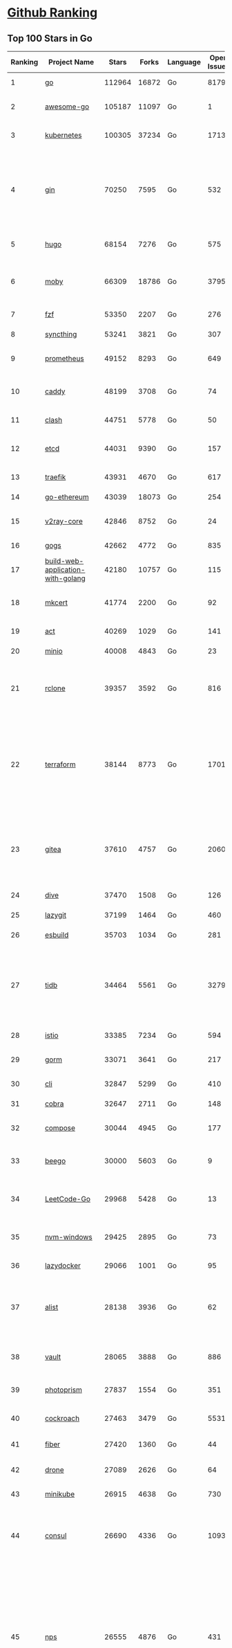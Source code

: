 [Github Ranking](../README.md)
==========

## Top 100 Stars in Go

| Ranking | Project Name | Stars | Forks | Language | Open Issues | Description | Last Commit |
| ------- | ------------ | ----- | ----- | -------- | ----------- | ----------- | ----------- |
| 1 | [go](https://github.com/golang/go) | 112964 | 16872 | Go | 8179 | The Go programming language | 2023-07-24T02:50:28Z |
| 2 | [awesome-go](https://github.com/avelino/awesome-go) | 105187 | 11097 | Go | 1 | A curated list of awesome Go frameworks, libraries and software | 2023-07-22T22:41:13Z |
| 3 | [kubernetes](https://github.com/kubernetes/kubernetes) | 100305 | 37234 | Go | 1713 | Production-Grade Container Scheduling and Management | 2023-07-24T02:58:20Z |
| 4 | [gin](https://github.com/gin-gonic/gin) | 70250 | 7595 | Go | 532 | Gin is a HTTP web framework written in Go (Golang). It features a Martini-like API with much better performance -- up to 40 times faster. If you need smashing performance, get yourself some Gin. | 2023-07-20T16:48:51Z |
| 5 | [hugo](https://github.com/gohugoio/hugo) | 68154 | 7276 | Go | 575 | The world’s fastest framework for building websites. | 2023-07-24T02:54:17Z |
| 6 | [moby](https://github.com/moby/moby) | 66309 | 18786 | Go | 3795 | Moby Project - a collaborative project for the container ecosystem to assemble container-based systems | 2023-07-23T22:49:17Z |
| 7 | [fzf](https://github.com/junegunn/fzf) | 53350 | 2207 | Go | 276 | :cherry_blossom: A command-line fuzzy finder | 2023-07-23T18:48:01Z |
| 8 | [syncthing](https://github.com/syncthing/syncthing) | 53241 | 3821 | Go | 307 | Open Source Continuous File Synchronization | 2023-07-23T01:29:05Z |
| 9 | [prometheus](https://github.com/prometheus/prometheus) | 49152 | 8293 | Go | 649 | The Prometheus monitoring system and time series database. | 2023-07-22T22:37:51Z |
| 10 | [caddy](https://github.com/caddyserver/caddy) | 48199 | 3708 | Go | 74 | Fast and extensible multi-platform HTTP/1-2-3 web server with automatic HTTPS | 2023-07-22T18:14:37Z |
| 11 | [clash](https://github.com/Dreamacro/clash) | 44751 | 5778 | Go | 50 | A rule-based tunnel in Go. | 2023-07-22T09:35:35Z |
| 12 | [etcd](https://github.com/etcd-io/etcd) | 44031 | 9390 | Go | 157 | Distributed reliable key-value store for the most critical data of a distributed system | 2023-07-24T02:02:11Z |
| 13 | [traefik](https://github.com/traefik/traefik) | 43931 | 4670 | Go | 617 | The Cloud Native Application Proxy | 2023-07-22T16:38:48Z |
| 14 | [go-ethereum](https://github.com/ethereum/go-ethereum) | 43039 | 18073 | Go | 254 | Official Go implementation of the Ethereum protocol | 2023-07-24T00:33:40Z |
| 15 | [v2ray-core](https://github.com/v2ray/v2ray-core) | 42846 | 8752 | Go | 24 | A platform for building proxies to bypass network restrictions. | 2023-07-21T01:54:19Z |
| 16 | [gogs](https://github.com/gogs/gogs) | 42662 | 4772 | Go | 835 | Gogs is a painless self-hosted Git service | 2023-07-18T01:26:15Z |
| 17 | [build-web-application-with-golang](https://github.com/astaxie/build-web-application-with-golang) | 42180 | 10757 | Go | 115 | A golang ebook intro how to build a web with golang | 2023-04-20T09:00:38Z |
| 18 | [mkcert](https://github.com/FiloSottile/mkcert) | 41774 | 2200 | Go | 92 | A simple zero-config tool to make locally trusted development certificates with any names you'd like. | 2023-07-21T15:58:34Z |
| 19 | [act](https://github.com/nektos/act) | 40269 | 1029 | Go | 141 | Run your GitHub Actions locally 🚀 | 2023-07-24T02:53:37Z |
| 20 | [minio](https://github.com/minio/minio) | 40008 | 4843 | Go | 23 | High Performance Object Storage for AI | 2023-07-23T16:01:46Z |
| 21 | [rclone](https://github.com/rclone/rclone) | 39357 | 3592 | Go | 816 | "rsync for cloud storage" - Google Drive, S3, Dropbox, Backblaze B2, One Drive, Swift, Hubic, Wasabi, Google Cloud Storage, Yandex Files | 2023-07-23T21:38:51Z |
| 22 | [terraform](https://github.com/hashicorp/terraform) | 38144 | 8773 | Go | 1701 | Terraform enables you to safely and predictably create, change, and improve infrastructure. It is an open source tool that codifies APIs into declarative configuration files that can be shared amongst team members, treated as code, edited, reviewed, and versioned. | 2023-07-23T04:15:52Z |
| 23 | [gitea](https://github.com/go-gitea/gitea) | 37610 | 4757 | Go | 2060 | Git with a cup of tea! Painless self-hosted all-in-one software development service, including Git hosting, code review, team collaboration, package registry and CI/CD | 2023-07-24T02:40:59Z |
| 24 | [dive](https://github.com/wagoodman/dive) | 37470 | 1508 | Go | 126 | A tool for exploring each layer in a docker image | 2023-07-20T00:21:27Z |
| 25 | [lazygit](https://github.com/jesseduffield/lazygit) | 37199 | 1464 | Go | 460 | simple terminal UI for git commands | 2023-07-24T02:38:59Z |
| 26 | [esbuild](https://github.com/evanw/esbuild) | 35703 | 1034 | Go | 281 | An extremely fast bundler for the web | 2023-07-23T04:48:57Z |
| 27 | [tidb](https://github.com/pingcap/tidb) | 34464 | 5561 | Go | 3279 | TiDB is an open-source, cloud-native, distributed, MySQL-Compatible database for elastic scale and real-time analytics. Try AI-powered Chat2Query free at : https://tidbcloud.com/free-trial | 2023-07-23T13:26:52Z |
| 28 | [istio](https://github.com/istio/istio) | 33385 | 7234 | Go | 594 | Connect, secure, control, and observe services. | 2023-07-24T02:21:34Z |
| 29 | [gorm](https://github.com/go-gorm/gorm) | 33071 | 3641 | Go | 217 | The fantastic ORM library for Golang, aims to be developer friendly | 2023-07-19T07:30:02Z |
| 30 | [cli](https://github.com/cli/cli) | 32847 | 5299 | Go | 410 | GitHub’s official command line tool | 2023-07-19T20:20:31Z |
| 31 | [cobra](https://github.com/spf13/cobra) | 32647 | 2711 | Go | 148 | A Commander for modern Go CLI interactions | 2023-07-23T11:31:55Z |
| 32 | [compose](https://github.com/docker/compose) | 30044 | 4945 | Go | 177 | Define and run multi-container applications with Docker | 2023-07-22T10:48:25Z |
| 33 | [beego](https://github.com/beego/beego) | 30000 | 5603 | Go | 9 | beego is an open-source, high-performance web framework for the Go programming language. | 2023-07-19T02:45:30Z |
| 34 | [LeetCode-Go](https://github.com/halfrost/LeetCode-Go) | 29968 | 5428 | Go | 13 | ✅ Solutions to LeetCode by Go, 100% test coverage, runtime beats 100% / LeetCode 题解 | 2023-04-08T04:02:08Z |
| 35 | [nvm-windows](https://github.com/coreybutler/nvm-windows) | 29425 | 2895 | Go | 73 | A node.js version management utility for Windows. Ironically written in Go. | 2023-07-15T23:03:52Z |
| 36 | [lazydocker](https://github.com/jesseduffield/lazydocker) | 29066 | 1001 | Go | 95 | The lazier way to manage everything docker | 2023-07-21T09:14:42Z |
| 37 | [alist](https://github.com/alist-org/alist) | 28138 | 3936 | Go | 62 | 🗂️A file list program that supports multiple storages, powered by Gin and Solidjs. / 一个支持多存储的文件列表程序，使用 Gin 和 Solidjs。 | 2023-07-23T10:38:05Z |
| 38 | [vault](https://github.com/hashicorp/vault) | 28065 | 3888 | Go | 886 | A tool for secrets management, encryption as a service, and privileged access management | 2023-07-23T22:07:08Z |
| 39 | [photoprism](https://github.com/photoprism/photoprism) | 27837 | 1554 | Go | 351 | AI-Powered Photos App for the Decentralized Web 🌈💎✨ | 2023-07-24T01:26:50Z |
| 40 | [cockroach](https://github.com/cockroachdb/cockroach) | 27463 | 3479 | Go | 5531 | CockroachDB - the open source, cloud-native distributed SQL database. | 2023-07-24T02:11:02Z |
| 41 | [fiber](https://github.com/gofiber/fiber) | 27420 | 1360 | Go | 44 | ⚡️ Express inspired web framework written in Go | 2023-07-22T15:42:48Z |
| 42 | [drone](https://github.com/harness/drone) | 27089 | 2626 | Go | 64 | Drone is a Container-Native, Continuous Delivery Platform | 2023-07-22T16:38:23Z |
| 43 | [minikube](https://github.com/kubernetes/minikube) | 26915 | 4638 | Go | 730 | Run Kubernetes locally | 2023-07-23T15:40:48Z |
| 44 | [consul](https://github.com/hashicorp/consul) | 26690 | 4336 | Go | 1093 | Consul is a distributed, highly available, and data center aware solution to connect and configure applications across dynamic, distributed infrastructure. | 2023-07-23T19:28:42Z |
| 45 | [nps](https://github.com/ehang-io/nps) | 26555 | 4876 | Go | 431 | 一款轻量级、高性能、功能强大的内网穿透代理服务器。支持tcp、udp、socks5、http等几乎所有流量转发，可用来访问内网网站、本地支付接口调试、ssh访问、远程桌面，内网dns解析、内网socks5代理等等……，并带有功能强大的web管理端。a lightweight, high-performance, powerful intranet penetration proxy server, with a powerful web management terminal. | 2023-07-17T03:53:54Z |
| 46 | [echo](https://github.com/labstack/echo) | 26125 | 2160 | Go | 49 | High performance, minimalist Go web framework | 2023-07-22T20:47:35Z |
| 47 | [portainer](https://github.com/portainer/portainer) | 26065 | 2205 | Go | 997 | Making Docker and Kubernetes management easy. | 2023-07-24T00:16:59Z |
| 48 | [influxdb](https://github.com/influxdata/influxdb) | 25838 | 3403 | Go | 1724 | Scalable datastore for metrics, events, and real-time analytics | 2023-06-30T15:55:10Z |
| 49 | [kit](https://github.com/go-kit/kit) | 25220 | 2434 | Go | 35 | A standard library for microservices. | 2023-06-13T22:13:23Z |
| 50 | [pocketbase](https://github.com/pocketbase/pocketbase) | 24752 | 1012 | Go | 44 | Open Source realtime backend in 1 file | 2023-07-23T20:45:50Z |
| 51 | [helm](https://github.com/helm/helm) | 24680 | 6740 | Go | 282 | The Kubernetes Package Manager | 2023-07-23T16:28:08Z |
| 52 | [iris](https://github.com/kataras/iris) | 24180 | 2485 | Go | 84 | The fastest HTTP/2 Go Web Framework. New, modern and easy to learn. Fast development with Code you control. Unbeatable cost-performance ratio :rocket: | 2023-07-19T05:04:33Z |
| 53 | [k3s](https://github.com/k3s-io/k3s) | 23665 | 2086 | Go | 110 | Lightweight Kubernetes | 2023-07-21T21:03:03Z |
| 54 | [nsq](https://github.com/nsqio/nsq) | 23648 | 2880 | Go | 51 | A realtime distributed messaging platform | 2023-07-16T20:11:26Z |
| 55 | [viper](https://github.com/spf13/viper) | 23505 | 1927 | Go | 373 | Go configuration with fangs | 2023-07-22T17:17:52Z |
| 56 | [v2ray-core](https://github.com/v2fly/v2ray-core) | 23315 | 3711 | Go | 42 | A platform for building proxies to bypass network restrictions. | 2023-07-18T22:30:46Z |
| 57 | [faas](https://github.com/openfaas/faas) | 23300 | 1859 | Go | 29 | OpenFaaS - Serverless Functions Made Simple | 2023-07-19T08:18:42Z |
| 58 | [croc](https://github.com/schollz/croc) | 23193 | 989 | Go | 104 | Easily and securely send things from one computer to another :crocodile: :package: | 2023-07-11T14:38:11Z |
| 59 | [ngrok](https://github.com/inconshreveable/ngrok) | 23094 | 4300 | Go | 224 | Introspected tunnels to localhost | 2023-07-09T00:44:48Z |
| 60 | [logrus](https://github.com/sirupsen/logrus) | 22976 | 2258 | Go | 2 | Structured, pluggable logging for Go. | 2023-07-21T15:53:03Z |
| 61 | [docker_practice](https://github.com/yeasy/docker_practice) | 22676 | 5573 | Go | 4 | Learn and understand Docker&Container technologies, with real DevOps practice! | 2023-07-19T07:22:07Z |
| 62 | [go-patterns](https://github.com/tmrts/go-patterns) | 22522 | 2063 | Go | 17 | Curated list of Go design patterns, recipes and idioms | 2023-04-30T11:12:57Z |
| 63 | [hub](https://github.com/mislav/hub) | 22500 | 2395 | Go | 238 | A command-line tool that makes git easier to use with GitHub. | 2023-07-11T06:24:50Z |
| 64 | [micro](https://github.com/zyedidia/micro) | 21826 | 1132 | Go | 693 | A modern and intuitive terminal-based text editor | 2023-07-23T22:42:18Z |
| 65 | [dapr](https://github.com/dapr/dapr) | 21584 | 1685 | Go | 375 | Dapr is a portable, event-driven, runtime for building distributed applications across cloud and edge. | 2023-07-23T23:35:15Z |
| 66 | [milvus](https://github.com/milvus-io/milvus) | 21524 | 2390 | Go | 609 | A cloud-native vector database, storage for next generation AI applications | 2023-07-24T02:29:33Z |
| 67 | [lux](https://github.com/iawia002/lux) | 21512 | 2531 | Go | 441 | 👾 Fast and simple video download library and CLI tool written in Go | 2023-07-06T02:37:15Z |
| 68 | [rancher](https://github.com/rancher/rancher) | 21342 | 2848 | Go | 2448 | Complete container management platform | 2023-07-24T01:59:25Z |
| 69 | [kratos](https://github.com/go-kratos/kratos) | 21037 | 3852 | Go | 89 | Your ultimate Go microservices framework for the cloud-native era. | 2023-07-20T13:54:00Z |
| 70 | [k6](https://github.com/grafana/k6) | 20967 | 1104 | Go | 422 | A modern load testing tool, using Go and JavaScript - https://k6.io | 2023-07-21T12:19:47Z |
| 71 | [fyne](https://github.com/fyne-io/fyne) | 20850 | 1167 | Go | 540 | Cross platform GUI toolkit in Go inspired by Material Design | 2023-07-24T00:46:04Z |
| 72 | [delve](https://github.com/go-delve/delve) | 20805 | 2078 | Go | 97 | Delve is a debugger for the Go programming language. | 2023-07-22T17:43:29Z |
| 73 | [restic](https://github.com/restic/restic) | 20728 | 1321 | Go | 377 | Fast, secure, efficient backup program | 2023-07-23T16:04:12Z |
| 74 | [go-micro](https://github.com/go-micro/go-micro) | 20662 | 2295 | Go | 76 | A Go microservices framework | 2023-07-20T06:49:56Z |
| 75 | [harbor](https://github.com/goharbor/harbor) | 20499 | 4397 | Go | 513 | An open source trusted cloud native registry project that stores, signs, and scans content. | 2023-07-24T02:59:43Z |
| 76 | [filebrowser](https://github.com/filebrowser/filebrowser) | 20176 | 2418 | Go | 68 | 📂 Web File Browser | 2023-07-22T21:07:16Z |
| 77 | [testify](https://github.com/stretchr/testify) | 20170 | 1483 | Go | 274 | A toolkit with common assertions and mocks that plays nicely with the standard library | 2023-07-24T02:18:29Z |
| 78 | [colly](https://github.com/gocolly/colly) | 20005 | 1620 | Go | 142 | Elegant Scraper and Crawler Framework for Golang | 2023-07-20T18:02:20Z |
| 79 | [fasthttp](https://github.com/valyala/fasthttp) | 19870 | 1659 | Go | 66 | Fast HTTP package for Go. Tuned for high performance. Zero memory allocations in hot paths. Up to 10x faster than net/http | 2023-07-21T07:55:22Z |
| 80 | [learn-go-with-tests](https://github.com/quii/learn-go-with-tests) | 19853 | 2609 | Go | 35 | Learn Go with test-driven development | 2023-07-21T13:07:41Z |
| 81 | [loki](https://github.com/grafana/loki) | 19621 | 2839 | Go | 946 | Like Prometheus, but for logs. | 2023-07-24T03:00:47Z |
| 82 | [dgraph](https://github.com/dgraph-io/dgraph) | 19467 | 1473 | Go | 200 | Native GraphQL Database with graph backend | 2023-07-21T11:55:38Z |
| 83 | [websocket](https://github.com/gorilla/websocket) | 19439 | 3373 | Go | 27 | Package gorilla/websocket is a fast, well-tested and widely used WebSocket implementation for Go. | 2023-07-24T02:50:40Z |
| 84 | [zap](https://github.com/uber-go/zap) | 19140 | 1357 | Go | 96 | Blazing fast, structured, leveled logging in Go. | 2023-07-23T03:15:09Z |
| 85 | [bubbletea](https://github.com/charmbracelet/bubbletea) | 19022 | 602 | Go | 38 | A powerful little TUI framework 🏗 | 2023-07-22T17:07:18Z |
| 86 | [mux](https://github.com/gorilla/mux) | 18589 | 1779 | Go | 15 | Package gorilla/mux is a powerful HTTP router and URL matcher for building Go web servers with 🦍 | 2023-07-23T20:32:34Z |
| 87 | [podman](https://github.com/containers/podman) | 18561 | 2010 | Go | 485 | Podman: A tool for managing OCI containers and pods. | 2023-07-23T15:32:18Z |
| 88 | [Cloudreve](https://github.com/cloudreve/Cloudreve) | 18520 | 3091 | Go | 212 | 🌩支持多家云存储的云盘系统 (Self-hosted file management and sharing system, supports multiple storage providers) | 2023-07-24T01:17:52Z |
| 89 | [trivy](https://github.com/aquasecurity/trivy) | 18118 | 1802 | Go | 133 | Find vulnerabilities, misconfigurations, secrets, SBOM in containers, Kubernetes, code repositories, clouds and more | 2023-07-23T20:54:16Z |
| 90 | [jaeger](https://github.com/jaegertracing/jaeger) | 17976 | 2162 | Go | 331 | CNCF Jaeger, a Distributed Tracing Platform | 2023-07-23T12:03:12Z |
| 91 | [gotty](https://github.com/yudai/gotty) | 17891 | 1349 | Go | 102 | Share your terminal as a web application | 2023-03-24T15:55:33Z |
| 92 | [seaweedfs](https://github.com/seaweedfs/seaweedfs) | 17889 | 2004 | Go | 192 | SeaweedFS is a fast distributed storage system for blobs, objects, files, and data lake, for billions of files! Blob store has O(1) disk seek, cloud tiering. Filer supports Cloud Drive, cross-DC active-active replication, Kubernetes, POSIX FUSE mount, S3 API, S3 Gateway, Hadoop, WebDAV, encryption, Erasure Coding. | 2023-07-22T14:22:38Z |
| 93 | [AdGuardHome](https://github.com/AdguardTeam/AdGuardHome) | 17881 | 1499 | Go | 873 | Network-wide ads & trackers blocking DNS server | 2023-07-21T14:37:12Z |
| 94 | [gin-vue-admin](https://github.com/flipped-aurora/gin-vue-admin) | 17762 | 5354 | Go | 36 | 基于vite+vue3+gin搭建的开发基础平台（支持TS,JS混用），集成jwt鉴权，权限管理，动态路由，显隐可控组件，分页封装，多点登录拦截，资源权限，上传下载，代码生成器，表单生成器,chatGPT自动查表等开发必备功能。 | 2023-07-24T01:19:53Z |
| 95 | [goreplay](https://github.com/buger/goreplay) | 17617 | 1776 | Go | 271 | GoReplay is an open-source tool for capturing and replaying live HTTP traffic into a test environment in order to continuously test your system with real data. It can be used to increase confidence in code deployments, configuration changes and infrastructure changes. | 2023-07-17T08:00:31Z |
| 96 | [go-redis](https://github.com/redis/go-redis) | 17610 | 2118 | Go | 183 | Redis Go client | 2023-07-23T07:14:14Z |
| 97 | [learngo](https://github.com/inancgumus/learngo) | 17510 | 2348 | Go | 3 | ❤️ 1000+ Hand-Crafted Go Examples, Exercises, and Quizzes. 🚀 Learn Go by fixing 1000+ tiny programs. | 2023-06-09T11:03:13Z |
| 98 | [slim](https://github.com/slimtoolkit/slim) | 16997 | 645 | Go | 149 | Slim(toolkit): Don't change anything in your container image and minify it by up to 30x (and for compiled languages even more) making it secure too! (free and open source) | 2023-07-17T00:52:42Z |
| 99 | [authelia](https://github.com/authelia/authelia) | 16920 | 941 | Go | 66 | The Single Sign-On Multi-Factor portal for web apps | 2023-07-23T06:26:17Z |
| 100 | [websocketd](https://github.com/joewalnes/websocketd) | 16886 | 1016 | Go | 42 | Turn any program that uses STDIN/STDOUT into a WebSocket server. Like inetd, but for WebSockets.  | 2023-07-13T18:18:59Z |

